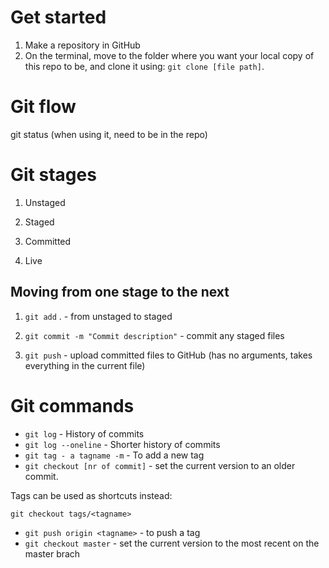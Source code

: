 # Get started

1. Make a repository in GitHub
2. On the terminal, move to the folder where you want your local copy of this
repo to be, and clone it using: `git clone [file path]`.


# Git flow
git status (when using it, need to be in the repo)
# Git stages

1. Unstaged

2. Staged

3. Committed

4. Live

## Moving from one stage to the next

1. `git add` . - from unstaged to staged

2. `git commit -m "Commit description"` - commit any staged files

3. `git push` - upload committed files to GitHub (has no arguments, takes everything in the current file)

# Git commands

* `git log` - History of commits
* `git log --oneline` - Shorter history of commits
* `git tag - a tagname -m` - To add a new tag  
* `git checkout [nr of commit]` - set the current version to an older commit.

Tags can be used as shortcuts instead: 

`git checkout tags/<tagname>`
* `git push origin <tagname>` - to push a tag
* `git checkout master` - set the current version to the most recent on the master brach
